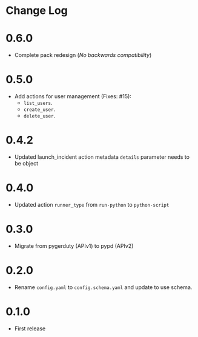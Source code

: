 # Change Log

# 0.6.0
- Complete pack redesign (*No backwards compatibility*)

# 0.5.0
- Add actions for user management (Fixes: #15):
  - `list_users`.
  - `create_user`.
  - `delete_user`.

# 0.4.2
- Updated launch_incident action metadata `details` parameter needs to be object

# 0.4.0

- Updated action `runner_type` from `run-python` to `python-script`

# 0.3.0

- Migrate from pygerduty (APIv1) to pypd (APIv2)

# 0.2.0

- Rename `config.yaml` to `config.schema.yaml` and update to use schema.

# 0.1.0

- First release 
